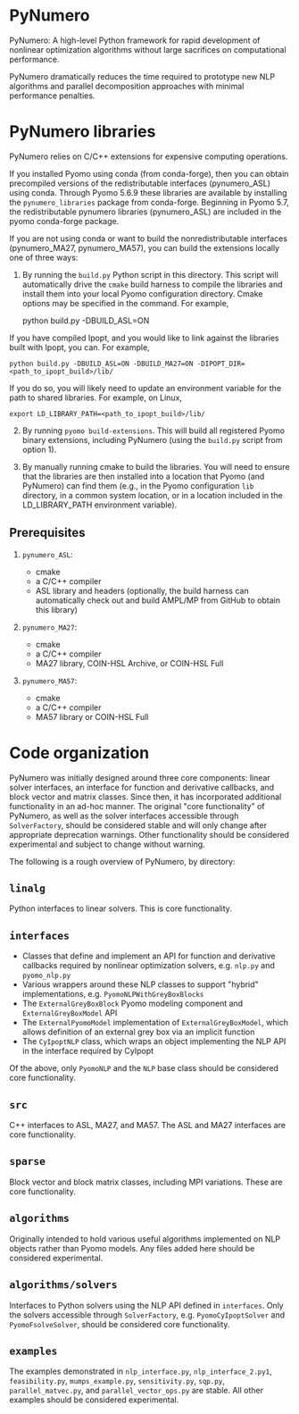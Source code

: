PyNumero
========

PyNumero: A high-level Python framework for rapid development of
nonlinear optimization algorithms without large sacrifices on
computational performance.

PyNumero dramatically reduces the time required to prototype new NLP
algorithms and parallel decomposition approaches with minimal
performance penalties.

PyNumero libraries
==================

PyNumero relies on C/C++ extensions for expensive computing operations.

If you installed Pyomo using conda (from conda-forge), then you can
obtain precompiled versions of the redistributable interfaces
(pynumero_ASL) using conda.  Through Pyomo 5.6.9 these libraries are
available by installing the `pynumero_libraries` package from
conda-forge.  Beginning in Pyomo 5.7, the redistributable pynumero
libraries (pynumero_ASL) are included in the pyomo conda-forge package.

If you are not using conda or want to build the nonredistributable
interfaces (pynumero_MA27, pynumero_MA57), you can build the extensions
locally one of three ways:

1. By running the `build.py` Python script in this directory.  This
script will automatically drive the `cmake` build harness to compile the
libraries and install them into your local Pyomo configuration
directory. Cmake options may be specified in the command. For example,

    python build.py -DBUILD_ASL=ON

If you have compiled Ipopt, and you would like to link against the
libraries built with Ipopt, you can. For example,

    python build.py -DBUILD_ASL=ON -DBUILD_MA27=ON -DIPOPT_DIR=<path_to_ipopt_build>/lib/

If you do so, you will likely need to update an environment variable
for the path to shared libraries. For example, on Linux,

    export LD_LIBRARY_PATH=<path_to_ipopt_build>/lib/

2. By running `pyomo build-extensions`.  This will build all registered
Pyomo binary extensions, including PyNumero (using the `build.py` script
from option 1).

3. By manually running cmake to build the libraries.  You will need to
ensure that the libraries are then installed into a location that Pyomo
(and PyNumero) can find them (e.g., in the Pyomo configuration
`lib` directory, in a common system location, or in a location included in
the LD_LIBRARY_PATH environment variable).

Prerequisites
-------------

1. `pynumero_ASL`: 
   - cmake
   - a C/C++ compiler
   - ASL library and headers (optionally, the build harness can
     automatically check out and build AMPL/MP from GitHub to obtain
     this library)

2. `pynumero_MA27`:
   - cmake
   - a C/C++ compiler
   - MA27 library, COIN-HSL Archive, or COIN-HSL Full

2. `pynumero_MA57`:
   - cmake
   - a C/C++ compiler
   - MA57 library or COIN-HSL Full

Code organization
=================

PyNumero was initially designed around three core components: linear solver
interfaces, an interface for function and derivative callbacks, and block
vector and matrix classes. Since then, it has incorporated additional
functionality in an ad-hoc manner. The original "core functionality" of
PyNumero, as well as the solver interfaces accessible through
`SolverFactory`, should be considered stable and will only change after
appropriate deprecation warnings. Other functionality should be considered
experimental and subject to change without warning.

The following is a rough overview of PyNumero, by directory:

`linalg`
--------

Python interfaces to linear solvers. This is core functionality.

`interfaces`
------------

- Classes that define and implement an API for function and derivative callbacks
required by nonlinear optimization solvers, e.g. `nlp.py` and `pyomo_nlp.py`
- Various wrappers around these NLP classes to support "hybrid" implementations,
e.g. `PyomoNLPWithGreyBoxBlocks`
- The `ExternalGreyBoxBlock` Pyomo modeling component and
`ExternalGreyBoxModel` API
- The `ExternalPyomoModel` implementation of `ExternalGreyBoxModel`, which allows
definition of an external grey box via an implicit function
- The `CyIpoptNLP` class, which wraps an object implementing the NLP API in
the interface required by CyIpopt

Of the above, only `PyomoNLP` and the `NLP` base class should be considered core
functionality.

`src`
-----

C++ interfaces to ASL, MA27, and MA57. The ASL and MA27 interfaces are
core functionality.

`sparse`
--------

Block vector and block matrix classes, including MPI variations.
These are core functionality.

`algorithms`
------------

Originally intended to hold various useful algorithms implemented
on NLP objects rather than Pyomo models. Any files added here should
be considered experimental.

`algorithms/solvers`
--------------------

Interfaces to Python solvers using the NLP API defined in `interfaces`.
Only the solvers accessible through `SolverFactory`, e.g. `PyomoCyIpoptSolver`
and `PyomoFsolveSolver`, should be considered core functionality.

`examples`
----------

The examples demonstrated in `nlp_interface.py`, `nlp_interface_2.py1`,
`feasibility.py`, `mumps_example.py`, `sensitivity.py`, `sqp.py`,
`parallel_matvec.py`, and `parallel_vector_ops.py` are stable. All other
examples should be considered experimental.
